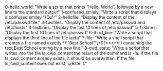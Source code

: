 0-hello_world: "Write a script that prints “Hello, World”, followed by a new line to the standard output"
1-confused_smiely: "Write a script that displays a confused smiley "(Ôo)'"
2-hellofile: "Display the content of the /etc/passwd file."
3-twofiles: "Display the content of /etc/passwd and /etc/hosts"
4-lastlines: "Display the last 10 lines of /etc/passwd"
5-firslines: "Display the first 10 lines of /etc/passwd"
6-third_line: "Write a script that displays the third line of the file iacta"
7-file: "Write a shell script that creates a file named exactly \*\\'"Best School"\'\\*$\?\*\*\*\*\*:) containing the text Best School ending by a new line."
8-cwd_state: "Write a script that writes into the file ls_cwd_content the result of the command ls -la. If the file ls_cwd_content already exists, it should be overwritten. If the file ls_cwd_content does not exist, create it."
